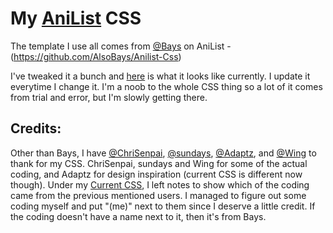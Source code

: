 # My [AniList](https://anilist.co/user/April/) CSS
The template I use all comes from [@Bays](https://anilist.co/user/Bays) on AniList - (https://github.com/AlsoBays/Anilist-Css)

I've tweaked it a bunch and [here](https://github.com/pinkazoid/My-CSS/blob/main/CSS) is what it looks like currently. I update it everytime I change it. I'm a noob to the whole CSS thing so a lot of it comes from trial and error, but I'm slowly getting there. 

## Credits:
Other than Bays, I have [@ChriSenpai](https://anilist.co/user/ChriSenpai/), [@sundays](https://anilist.co/user/sundays/), [@Adaptz](https://anilist.co/user/Adaptz/), and [@Wing](https://anilist.co/user/Wing/) to thank for my CSS. ChriSenpai, sundays and Wing for some of the actual coding, and Adaptz for design inspiration (current CSS is different now though). Under my [Current CSS](https://github.com/pinkazoid/My-CSS/blob/main/Current%20CSS), I left notes to show which of the coding came from the previous mentioned users. I managed to figure out some coding myself and put "(me)" next to them since I deserve a little credit. If the coding doesn't have a name next to it, then it's from Bays.
